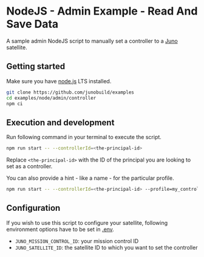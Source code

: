 # NodeJS - Admin Example - Read And Save Data

A sample admin NodeJS script to manually set a controller to a [Juno](https://juno.build) satellite.

## Getting started

Make sure you have [node.js](https://nodejs.org) LTS installed.

```bash
git clone https://github.com/junobuild/examples
cd examples/node/admin/controller
npm ci
```

## Execution and development

Run following command in your terminal to execute the script.

```bash
npm run start -- --controllerId=<the-principal-id>
```

Replace `<the-principal-id>` with the ID of the principal you are looking to set as a controller.

You can also provide a hint - like a name - for the particular profile.

```bash
npm run start -- --controllerId=<the-principal-id> --profile=my_controller_name
```

## Configuration

If you wish to use this script to configure your satellite, following environment options have to be set in [.env](.env).

- `JUNO_MISSION_CONTROL_ID`: your mission control ID
- `JUNO_SATELLITE_ID`: the satellite ID to which you want to set the controller
